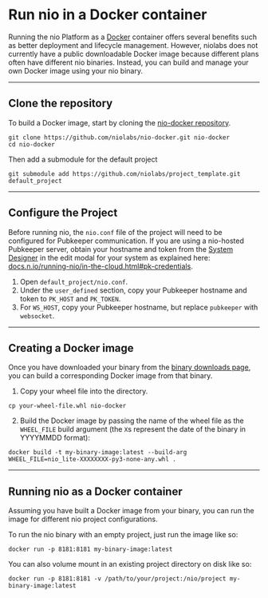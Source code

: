 # Run nio in a <span class="allow-caps">Docker</span> container

Running the nio Platform as a [Docker](https://docker.com) container offers several benefits such as better deployment and lifecycle management. However, niolabs does not currently have a public downloadable Docker image because different plans often have different nio binaries. Instead, you can build and manage your own Docker image using your nio binary.

---
## Clone the repository

To build a Docker image, start by cloning the [nio-docker repository](https://github.com/niolabs/nio-docker).

```
git clone https://github.com/niolabs/nio-docker.git nio-docker
cd nio-docker
```

Then add a submodule for the default project
```
git submodule add https://github.com/niolabs/project_template.git default_project
```

---
## Configure the Project

Before running nio, the `nio.conf` file of the project will need to be configured for Pubkeeper communication. If you are using a nio-hosted Pubkeeper server, obtain your hostname and token from the [System Designer](http://app.n.io/design) in the edit modal for your system as explained here: [docs.n.io/running-nio/in-the-cloud.html#pk-credentials](/quickstart#pk-credentials).

1. Open `default_project/nio.conf`.
2. Under the `user_defined` section, copy your Pubkeeper hostname and token to `PK_HOST` and `PK_TOKEN`.
3. For `WS_HOST`, copy your Pubkeeper hostname, but replace `pubkeeper` with `websocket`.

---
## Creating a <span class="allow-caps">Docker</span> image

Once you have downloaded your binary from the [binary downloads page](https://account.n.io/binaries/download), you can build a corresponding Docker image from that binary.

1. Copy your wheel file into the directory.
```
cp your-wheel-file.whl nio-docker
```

2. Build the Docker image by passing the name of the wheel file as the `WHEEL_FILE` build argument (the `X`s represent the date of the binary in YYYYMMDD format):
```
docker build -t my-binary-image:latest --build-arg WHEEL_FILE=nio_lite-XXXXXXXX-py3-none-any.whl .
```

---
## Running nio as a <span class="allow-caps">Docker</span> container

Assuming you have built a Docker image from your binary, you can run the image for different nio project configurations.

To run the nio binary with an empty project, just run the image like so:

```
docker run -p 8181:8181 my-binary-image:latest
```

You can also volume mount in an existing project directory on disk like so:

```
docker run -p 8181:8181 -v /path/to/your/project:/nio/project my-binary-image:latest
```
